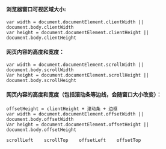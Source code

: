 #### 浏览器窗口可视区域大小:
```
var width = document.documentElement.clientWidth || document.body.clientWidth
var height = document.documentElement.clientHeight || document.body.clientHeight
```

#### 网页内容的高度和宽度：
```
var width = document.documentElement.scrollWidth || document.body.scrollWidth
Var height = document.documentElement.scrollHeight || document.body.scrollHeight
```

#### 网页内容的高度和宽度（包括滚动条等边线，会随窗口大小改变）：
```
offsetHeight = clientHeight + 滚动条 + 边框
var width = document.documentElement.offsetWidth || document.body.offsetWidth
Var height = document.documentElement.offsetHeight || document.body.offsetHeight
```

```
scrollLeft    scrollTop    offsetLeft    offsetTop
```
